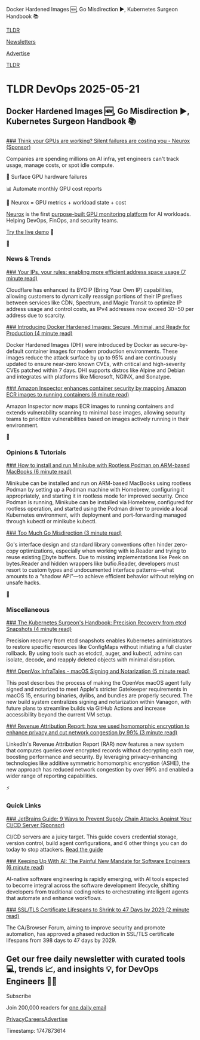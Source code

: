 Docker Hardened Images 🆕, Go Misdirection ▶️, Kubernetes Surgeon Handbook 📚

[TLDR](/)

[Newsletters](/newsletters)

[Advertise](https://advertise.tldr.tech/)

[TLDR](/)

# TLDR DevOps 2025-05-21

## Docker Hardened Images 🆕, Go Misdirection ▶️, Kubernetes Surgeon Handbook 📚

### 

[### Think your GPUs are working? Silent failures are costing you - Neurox (Sponsor)](https://neurox.com/?utm_source=tldr&amp;utm_medium=newsletter&amp;utm_campaign=devops_2025_05_21&amp;utm_content=title)

Companies are spending millions on AI infra, yet engineers can't track usage, manage costs, or spot idle compute.

🧠 Surface GPU hardware failures

📊 Automate monthly GPU cost reports

🍉 Neurox = GPU metrics + workload state + cost

[Neurox](https://neurox.com/?utm_source=tldr&utm_medium=newsletter&utm_campaign=devops_2025_05_21&utm_content=neurox) is the first [purpose-built GPU monitoring platform](https://neurox.com/?utm_source=tldr&utm_medium=newsletter&utm_campaign=devops_2025_05_21&utm_content=purpose_built) for AI workloads. Helping DevOps, FinOps, and security teams.

[Try the live demo](https://neurox.com/?utm_source=tldr&utm_medium=newsletter&utm_campaign=devops_2025_05_21&utm_content=demo) 🐐

📱

### News & Trends

[### Your IPs, your rules: enabling more efficient address space usage (7 minute read)](https://blog.cloudflare.com/your-ips-your-rules-enabling-more-efficient-address-space-usage/?utm_source=tldrdevops)

Cloudflare has enhanced its BYOIP (Bring Your Own IP) capabilities, allowing customers to dynamically reassign portions of their IP prefixes between services like CDN, Spectrum, and Magic Transit to optimize IP address usage and control costs, as IPv4 addresses now exceed $30-$50 per address due to scarcity.

[### Introducing Docker Hardened Images: Secure, Minimal, and Ready for Production (4 minute read)](https://www.docker.com/blog/introducing-docker-hardened-images/?utm_source=tldrdevops)

Docker Hardened Images (DHI) were introduced by Docker as secure-by-default container images for modern production environments. These images reduce the attack surface by up to 95% and are continuously updated to ensure near-zero known CVEs, with critical and high-severity CVEs patched within 7 days. DHI supports distros like Alpine and Debian and integrates with platforms like Microsoft, NGINX, and Sonatype.

[### Amazon Inspector enhances container security by mapping Amazon ECR images to running containers (6 minute read)](https://aws.amazon.com/blogs/aws/amazon-inspector-enhances-container-security-by-mapping-amazon-ecr-images-to-running-containers/?utm_source=tldrdevops)

Amazon Inspector now maps ECR images to running containers and extends vulnerability scanning to minimal base images, allowing security teams to prioritize vulnerabilities based on images actively running in their environment.

🚀

### Opinions & Tutorials

[### How to install and run Minikube with Rootless Podman on ARM-based MacBooks (6 minute read)](https://www.cncf.io/blog/2025/05/13/how-to-install-and-run-minikube-with-rootless-podman-on-arm-based-macbooks/?utm_source=tldrdevops)

Minikube can be installed and run on ARM-based MacBooks using rootless Podman by setting up a Podman machine with Homebrew, configuring it appropriately, and starting it in rootless mode for improved security. Once Podman is running, Minikube can be installed via Homebrew, configured for rootless operation, and started using the Podman driver to provide a local Kubernetes environment, with deployment and port-forwarding managed through kubectl or minikube kubectl.

[### Too Much Go Misdirection (3 minute read)](https://flak.tedunangst.com/post/too-much-go-misdirection)

Go's interface design and standard library conventions often hinder zero-copy optimizations, especially when working with io.Reader and trying to reuse existing []byte buffers. Due to missing implementations like Peek on bytes.Reader and hidden wrappers like bufio.Reader, developers must resort to custom types and undocumented interface patterns—what amounts to a “shadow API”—to achieve efficient behavior without relying on unsafe hacks.

🎁

### Miscellaneous

[### The Kubernetes Surgeon's Handbook: Precision Recovery from etcd Snapshots (4 minute read)](https://www.cncf.io/blog/2025/05/08/the-kubernetes-surgeons-handbook-precision-recovery-from-etcd-snapshots/?utm_source=tldrdevops)

Precision recovery from etcd snapshots enables Kubernetes administrators to restore specific resources like ConfigMaps without initiating a full cluster rollback. By using tools such as etcdctl, auger, and kubectl, admins can isolate, decode, and reapply deleted objects with minimal disruption.

[### OpenVox InfraTales - macOS Signing and Notarization (5 minute read)](https://overlookinfratech.com/2025/05/12/macos-signing/?utm_source=tldrdevops)

This post describes the process of making the OpenVox macOS agent fully signed and notarized to meet Apple's stricter Gatekeeper requirements in macOS 15, ensuring binaries, dylibs, and bundles are properly secured. The new build system centralizes signing and notarization within Vanagon, with future plans to streamline builds via GitHub Actions and increase accessibility beyond the current VM setup.

[### Revenue Attribution Report: how we used homomorphic encryption to enhance privacy and cut network congestion by 99% (3 minute read)](https://www.linkedin.com/blog/engineering/data/how-we-used-homomorphic-encryption-to-enhance-privacy-and-cut-network-congestion?utm_source=tldrdevops)

LinkedIn's Revenue Attribution Report (RAR) now features a new system that computes queries over encrypted records without decrypting each row, boosting performance and security. By leveraging privacy-enhancing technologies like additive symmetric homomorphic encryption (ASHE), the new approach has reduced network congestion by over 99% and enabled a wider range of reporting capabilities.

⚡️

### Quick Links

[### JetBrains Guide: 9 Ways to Prevent Supply Chain Attacks Against Your CI/CD Server (Sponsor)](https://jb.gg/shf7wv?utm_source=tldrdevops)

CI/CD servers are a juicy target. This guide covers credential storage, version control, build agent configurations, and 6 other things you can do today to stop attackers. [Read the guide](https://jb.gg/shf7wv)

[### Keeping Up With AI: The Painful New Mandate for Software Engineers (6 minute read)](https://thenewstack.io/keeping-up-with-ai-the-painful-new-mandate-for-software-engineers/?utm_source=tldrdevops)

AI-native software engineering is rapidly emerging, with AI tools expected to become integral across the software development lifecycle, shifting developers from traditional coding roles to orchestrating intelligent agents that automate and enhance workflows.

[### SSL/TLS Certificate Lifespans to Shrink to 47 Days by 2029 (2 minute read)](https://www.infoq.com/news/2025/05/ssl-certificate-lifespans-shrink?utm_source=tldrdevops)

The CA/Browser Forum, aiming to improve security and promote automation, has approved a phased reduction in SSL/TLS certificate lifespans from 398 days to 47 days by 2029.

## Get our free daily newsletter with curated tools 💻, trends 📈, and insights 💡, for DevOps Engineers 👨‍💻

Subscribe

Join 200,000 readers for [one daily email](/api/latest/devops)

[Privacy](/privacy)[Careers](https://jobs.ashbyhq.com/tldr.tech)[Advertise](/devops/advertise)

Timestamp: 1747873614